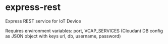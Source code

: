 # express-rest
Express REST service for IoT Device

Requires environment variables: port, VCAP_SERVICES (Cloudant DB config as JSON object with keys url, db, username, password)
